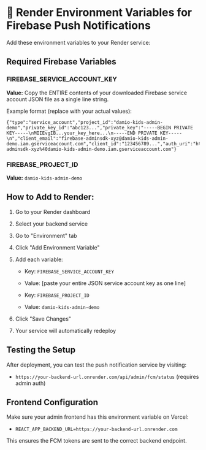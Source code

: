 # 🚀 Render Environment Variables for Firebase Push Notifications

Add these environment variables to your Render service:

## Required Firebase Variables

### FIREBASE_SERVICE_ACCOUNT_KEY
**Value:** Copy the ENTIRE contents of your downloaded Firebase service account JSON file as a single line string.

Example format (replace with your actual values):
```
{"type":"service_account","project_id":"damio-kids-admin-demo","private_key_id":"abc123...","private_key":"-----BEGIN PRIVATE KEY-----\nMIIEvgIB...your_key_here...\n-----END PRIVATE KEY-----\n","client_email":"firebase-adminsdk-xyz@damio-kids-admin-demo.iam.gserviceaccount.com","client_id":"123456789...","auth_uri":"https://accounts.google.com/o/oauth2/auth","token_uri":"https://oauth2.googleapis.com/token","auth_provider_x509_cert_url":"https://www.googleapis.com/oauth2/v1/certs","client_x509_cert_url":"https://www.googleapis.com/v1/metadata/x509/firebase-adminsdk-xyz%40damio-kids-admin-demo.iam.gserviceaccount.com"}
```

### FIREBASE_PROJECT_ID
**Value:** `damio-kids-admin-demo`

## How to Add to Render:

1. Go to your Render dashboard
2. Select your backend service
3. Go to "Environment" tab
4. Click "Add Environment Variable"
5. Add each variable:
   - Key: `FIREBASE_SERVICE_ACCOUNT_KEY`
   - Value: [paste your entire JSON service account key as one line]
   
   - Key: `FIREBASE_PROJECT_ID` 
   - Value: `damio-kids-admin-demo`

6. Click "Save Changes"
7. Your service will automatically redeploy

## Testing the Setup

After deployment, you can test the push notification service by visiting:
- `https://your-backend-url.onrender.com/api/admin/fcm/status` (requires admin auth)

## Frontend Configuration

Make sure your admin frontend has this environment variable on Vercel:
- `REACT_APP_BACKEND_URL=https://your-backend-url.onrender.com`

This ensures the FCM tokens are sent to the correct backend endpoint.